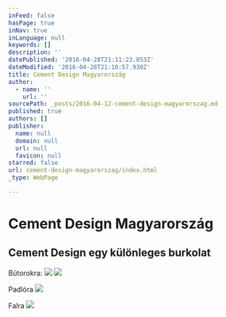 ```yaml
---
inFeed: false
hasPage: true
inNav: true
inLanguage: null
keywords: []
description: ''
datePublished: '2016-04-28T21:11:23.853Z'
dateModified: '2016-04-28T21:10:57.930Z'
title: Cement Design Magyarország
author:
  - name: ''
    url: ''
sourcePath: _posts/2016-04-12-cement-design-magyarorszag.md
published: true
authors: []
publisher:
  name: null
  domain: null
  url: null
  favicon: null
starred: false
url: cement-design-magyarorszag/index.html
_type: WebPage

---
```

# Cement Design Magyarország

## Cement Design egy különleges burkolat

Bútorokra:
![](https://the-grid-user-content.s3-us-west-2.amazonaws.com/f2c56ac0-cfa7-4c84-8d98-338339318c91.jpg)
![](https://the-grid-user-content.s3-us-west-2.amazonaws.com/025caa02-5ca5-4eda-b6e7-a82037ad8b43.jpg)

Padlóra
![](https://the-grid-user-content.s3-us-west-2.amazonaws.com/fea45149-343f-4fd7-9a9a-c4c4810e5199.jpg)

Falra
![](https://the-grid-user-content.s3-us-west-2.amazonaws.com/39807654-200f-4ebd-b007-1d18e6bb42d2.jpg)
